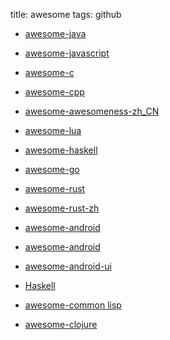 title: awesome
tags: github

  + [awesome-java](https://github.com/akullpp/awesome-java)

  + [awesome-javascript](https://github.com/sorrycc/awesome-javascript)

  + [awesome-c](https://github.com/kozross/awesome-c)

  + [awesome-cpp](https://github.com/fffaraz/awesome-cpp)

  + [awesome-awesomeness-zh_CN](https://github.com/justjavac/awesome-awesomeness-zh_CN)

  + [awesome-lua](https://github.com/LewisJEllis/awesome-lua)

  + [awesome-haskell](https://github.com/krispo/awesome-haskell)

  + [awesome-go](https://github.com/avelino/awesome-go)

  + [awesome-rust](https://github.com/kud1ing/awesome-rust)

  + [awesome-rust-zh](https://github.com/rustcc/awesome-rust)

  + [awesome-android](https://github.com/JStumpp/awesome-android)

  + [awesome-android](https://github.com/snowdream/awesome-android)

  + [awesome-android-ui](https://github.com/wasabeef/awesome-android-ui)

  + [Haskell](https://haskell.zeef.com/)

  + [awesome-common lisp](https://github.com/kozross/awesome-cl)

  + [awesome-clojure](https://github.com/razum2um/awesome-clojure)
